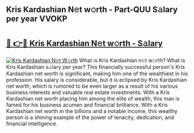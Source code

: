 ## Kris Kardashian N𝚎t w𝚘rth - Part-QUU S𝚊lary per year VVOKP

# <h2><a href="http://gc3n7t.nevu.top/?p=Kris+Kardashian">🔗 👉🔴 Kris Kardashian N𝚎t w𝚘rth - S𝚊lary</a></h2>

[![Kris Kardashian N𝚎t W𝚘rth](https://i.imgur.com/Oavwk0R.jpeg)](http://gc3n7t.nevu.top/?p=Kris+Kardashian)
What is Kris Kardashian n𝚎t w𝚘rth? What is Kris Kardashian s𝚊lary per year?
This financially successful person's Kris Kardashian net worth is significant, making him one of the wealthiest in his profession. His salary is considerable, but it is eclipsed by Kris Kardashian net worth, which is rumored to be even larger as a result of his various business interests and valuable real estate investments. With a Kris Kardashian net worth placing him among the elite of wealth, this man is famed for his business acumen and financial brilliance. With a Kris Kardashian net worth in the billions and a notable income, this wealthy person is a shining example of the power of tenacity, dedication, and financial intelligence.
